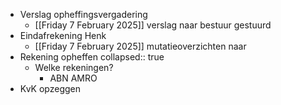 - Verslag opheffingsvergadering
	- [[Friday 7 February 2025]] verslag naar bestuur gestuurd
- Eindafrekening Henk
	- [[Friday 7 February 2025]] mutatieoverzichten naar
- Rekening opheffen
  collapsed:: true
	- Welke rekeningen?
		- ABN AMRO
- KvK opzeggen